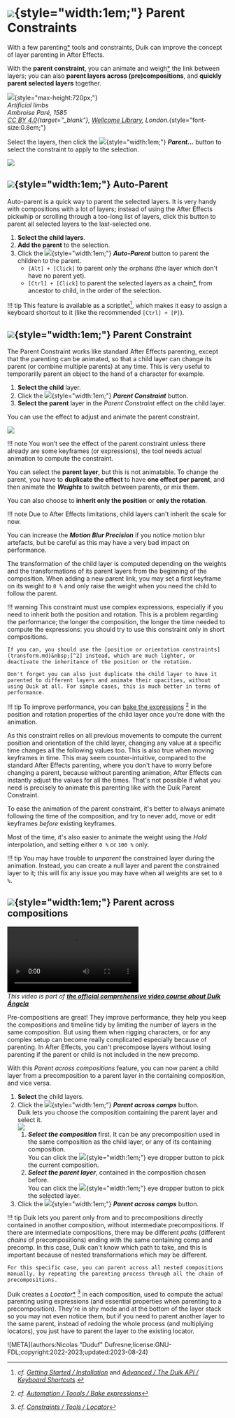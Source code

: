 # ![](../../img/duik/icons/parent.svg){style="width:1em;"} Parent Constraints

With a few parenting[*](../../misc/glossary.md) tools and constraints, Duik can improve the concept of layer parenting in After Effects.

With the **parent constraint**, you can animate and weigh[*](../../misc/glossary.md) the link between layers; you can also **parent layers across (pre)compositions**, and **quickly parent selected layers** together.

![](../../img/illustration/Artificial_limbs_Ambroise_Pare_Wellcome_M0013408.png){style="max-height:720px;"}  
*Artificial limbs  
Ambroise Paré, 1585  
[CC BY 4.0](https://creativecommons.org/licenses/by/4.0/deed.en){target="_blank"}, [Wellcome Library](http://wellcomeimages.org/), London.*{style="font-size:0.8em;"}

Select the layers, then click the ![](../../img/duik/icons/parent.svg){style="width:1em;"} ***Parent...*** button to select the constraint to apply to the selection.

![](../../img/duik/constraints/parent.png)

## ![](../../img/duik/icons/auto_parent.svg){style="width:1em;"} Auto-Parent

Auto-parent is a quick way to parent the selected layers. It is very handy with compositions with a lot of layers; instead of using the After Effects pickwhip or scrolling through a too-long list of layers, click this button to parent all selected layers to the last-selected one.

1. **Select the child layers**.
2. **Add the parent** to the selection.
3. Click the ![](../../img/duik/icons/auto_parent.svg){style="width:1em;"} ***Auto-Parent*** button to parent the children to the parent.  
    - `[Alt] + [Click]` to parent only the orphans (the layer which don't have no parent yet).
    - `[Ctrl] + [Click]` to parent the selected layers as a chain[*](../../misc/glossary.md), from ancestor to child, in the order of the selection.

!!! tip
    This feature is available as a scriptlet[^1], which makes it easy to assign a keyboard shortcut to it (like the recommended `[Ctrl] + [P]`).

## ![](../../img/duik/icons/parent.svg){style="width:1em;"} Parent Constraint

The Parent Constraint works like standard After Effects parenting, except that the parenting can be animated, so that a child layer can change its parent (or combine multiple parents) at any time. This is very useful to temporarilly parent an object to the hand of a character for example.

1. **Select the child** layer.
2. Click the ![](../../img/duik/icons/parent.svg){style="width:1em;"} ***Parent Constraint*** button.
3. **Select the parent** layer in the *Parent Constraint* effect on the child layer.

You can use the effect to adjust and animate the parent constraint.

![](../../img/duik/constraints/parent-constraint-effect.png)

!!! note
    You won’t see the effect of the parent constraint unless there already are some keyframes (or expressions), the tool needs actual animation to compute the constraint.

You can select the **parent layer**, but this is not animatable. To change the parent, you have to **duplicate the effect** to have **one effect per parent**, and then animate the ***Weights*** to switch between parents, or mix them.

You can also choose to **inherit only the position** or **only the rotation**.

!!! note
    Due to After Effects limitations, child layers can't inherit the scale for now.

You can increase the ***Motion Blur Precision*** if you notice motion blur artefacts, but be careful as this may have a very bad impact on performance.

The transformation of the child layer is computed depending on the weights and the transformations of its parent layers from the beginning of the composition. When adding a new parent link, you may set a first keyframe on its weight to `0 %` and only raise the weight when you need the child to follow the parent.

!!! warning
    This constraint must use complex expressions, especially if you need to inherit both the position and rotation. This is a problem regarding the performance; the longer the composition, the longer the time needed to compute the expressions: you should try to use this constraint only in short compositions.

    If you can, you should use the [position or orientation constraints](transform.md)&nbsp;[^2] instead, which are much lighter, or deactivate the inheritance of the position or the rotation.

    Don't forget you can also just duplicate the child layer to have it parented to different layers and animate their opacities, without using Duik at all. For simple cases, this is much better in terms of performance.

!!! tip
    To improve performance, you can [bake the expressions](../automation/tools/bake.md)&nbsp;[^3] in the position and rotation properties of the child layer once you're done with the animation.

As this constraint relies on all previous movements to compute the current position and orientation of the child layer, changing any value at a specific time changes all the following values too. This is also true when moving keyframes in time. This may seem counter-intuitive, compared to the standard After Effects parenting, where you don't have to worry before changing a parent, because without parenting animation, After Effects can instantly adjust the values for all the times. That's not possible if what you need is precisely to animate this parenting like with the Duik Parent Constraint.

To ease the animation of the parent constraint, it's better to always animate following the time of the composition, and try to never add, move or edit keyframes *before* existing keyframes.

Most of the time, it's also easier to animate the weight using the *Hold* interpolation, and setting either `0 %` or `100 %` only.

!!! tip
    You may have trouble to *unparent* the constrained layer during the animation. Instead, you can create a null layer and parent the constrained layer to it; this will fix any issue you may have when all weights are set to `0 %`.

## ![](../../img/duik/icons/parent_across_comp.svg){style="width:1em;"} Parent across compositions

![RXLAB_VIDEO](https://rxlaboratory.org/wp-content/uploads/rx-videos/Duik17_G07_CnnctrArmPAC__EN_720.mp4)  
*This video is part of [__the official comprehensive video course about Duik Ángela__](https://rxlaboratory.org/product/the-official-comprehensive-video-course-about-duik-angela/)*

Pre-compositions are great! They improve performance, they help you keep the compositions and timeline tidy by limiting the number of layers in the same composition. But using them when rigging characters, or for any complex setup can become really complicated especially because of parenting. In After Effects, you can't precompose layers without losing parenting if the parent or child is not included in the new precomp.

With this *Parent across compositions* feature, you can now parent a child layer from a precomposition to a parent layer in the containing composition, and vice versa.

1. **Select** the child layers.
2. Click the ![](../../img/duik/icons/parent_across_comp.svg){style="width:1em;"} ***Parent across comps*** button.  
    Duik lets you choose the composition containing the parent layer and select it.  
    ![](../../img/duik/constraints/parent-across-comps.png)  
    1. ***Select the composition*** first. It can be any precomposition used in the same composition as the child layer, or any of its containing composition.  
        You can click the ![](../../img/duik/icons/eye_dropper.svg){style="width:1em;"} eye dropper button to pick the current composition.
    2. ***Select the parent layer***, contained in the composition chosen before.  
        You can click the ![](../../img/duik/icons/eye_dropper.svg){style="width:1em;"} eye dropper button to pick the selected layer.
3. Click the ![](../../img/duik/icons/check.svg){style="width:1em;"} ***Parent  across comps*** button.

!!! tip
    Duik lets you parent only from and to precompositions directly contained in another composition, without intermediate precompositions. If there are intermediate compositions, there may be different *paths* (different *chains* of precompositions) ending with the same containing comp and precomp. In this case, Duik can't know which path to take, and this is important because of nested transformations which may be different.

    For this specific case, you can parent across all nested compositions manually, by repeating the parenting process through all the chain of precompositions.

Duik creates a *Locator*[*](../../misc/glossary.md)&nbsp;[^4] in each composition, used to compute the actual parenting using expressions (and essential properties when parenting to a precomposition). They're in shy mode and at the bottom of the layer stack so you may not even notice them, but if you need to parent another layer to the same parent, instead of redoing the whole process (and multiplying locators), you just have to parent the layer to the existing locator.

[^1]: *cf.* *[Getting Started / Installation](../../getting-started/install.md)* and *[Advanced / The Duik API / Keyboard Shortcuts](../../advanced/api/shortcuts.md)*.

[^2]: *cf.* *[Constraints / Transform](transform.md)*

[^3]: *cf.* *[Automation / Toools / Bake expressions](../automation/tools/bake.md)*

[^4]: *cf.* *[Constraints / Tools / Locator](tools/locator.md)*

![META](authors:Nicolas "Duduf" Dufresne;license:GNU-FDL;copyright:2022-2023;updated:2023-08-24)
